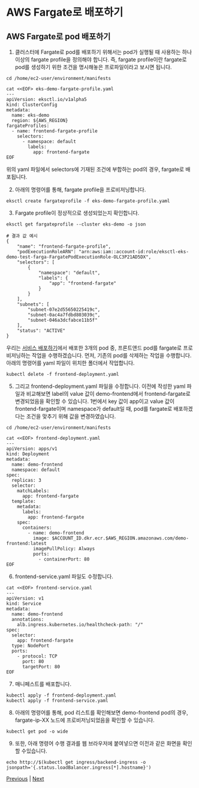 # AWS Fargate로 배포하기

## AWS Fargate로 pod 배포하기

1. 클러스터에 Fargate로 pod를 배포하기 위해서는 pod가 실행될 때 사용하는 하나 이상의 fargate profile을 정의해야 합니다. 즉, fargate profile이란 fargate로 pod를 생성하기 위한 조건을 명시해놓은 프로파일이라고 보시면 됩니다.

```
cd /home/ec2-user/environment/manifests
```

```
cat <<EOF> eks-demo-fargate-profile.yaml
---
apiVersion: eksctl.io/v1alpha5
kind: ClusterConfig
metadata:
  name: eks-demo
  region: ${AWS_REGION}
fargateProfiles:
  - name: frontend-fargate-profile
    selectors:
      - namespace: default
        labels:
          app: frontend-fargate
EOF
```

위의 yaml 파일에서 selectors에 기재된 조건에 부합하는 pod의 경우, fargate로 배포됩니다.

2. 아래의 명령어를 통해, fargate profile을 프로비저닝합니다.

```
eksctl create fargateprofile -f eks-demo-fargate-profile.yaml                         
```

3. Fargate profile이 정상적으로 생성되었는지 확인합니다.

```
eksctl get fargateprofile --cluster eks-demo -o json
```

```
# 결과 값 예시 
{
    "name": "frontend-fargate-profile",
    "podExecutionRoleARN": "arn:aws:iam::account-id:role/eksctl-eks-demo-test-farga-FargatePodExecutionRole-OLC3P21AD5DX",
    "selectors": [
        {
            "namespace": "default",
            "labels": {
                "app": "frontend-fargate"
            }
        }
    ],
    "subnets": [
        "subnet-07e2d55650225419c",
        "subnet-0ac4a7fdbd803039c",
        "subnet-046a3dcfabce11b5f"
    ],
    "status": "ACTIVE"
} 
```

우리는 [서비스 배포하기](https://catalog.us-east-1.prod.workshops.aws/workshops/9c0aa9ab-90a9-44a6-abe1-8dff360ae428/ko-KR/70-deploy-service)에서 배포한 3개의 pod 중, 프론트앤드 pod를 fargate로 프로비저닝하는 작업을 수행하겠습니다. 먼저, 기존의 pod를 삭제하는 작업을 수행합니다. 아래의 명령어를 yaml 파일이 위치한 폴더에서 작업합니다.

```
kubectl delete -f frontend-deployment.yaml 
```

5. 그리고 frontend-deployment.yaml 파일을 수정합니다. 이전에 작성한 yaml 파일과 비교해보면 label의 value 값이 demo-frontend에서 frontend-fargate로 변경되었음을 확인할 수 있습니다. 1번에서 key 값이 app이고 value 값이 frontend-fargate이며 namespace가 default일 때, pod를 fargate로 배포하겠다는 조건을 맞추기 위해 값을 변경하였습니다.

```
cd /home/ec2-user/environment/manifests

cat <<EOF> frontend-deployment.yaml
---
apiVersion: apps/v1
kind: Deployment
metadata:
  name: demo-frontend
  namespace: default
spec:
  replicas: 3
  selector:
    matchLabels:
      app: frontend-fargate
  template:
    metadata:
      labels:
        app: frontend-fargate
    spec:
      containers:
        - name: demo-frontend
          image: $ACCOUNT_ID.dkr.ecr.$AWS_REGION.amazonaws.com/demo-frontend:latest
          imagePullPolicy: Always
          ports:
            - containerPort: 80
EOF
```

6. frontend-service.yaml 파일도 수정합니다.

```
cat <<EOF> frontend-service.yaml
---
apiVersion: v1
kind: Service
metadata:
  name: demo-frontend
  annotations:
    alb.ingress.kubernetes.io/healthcheck-path: "/"
spec:
  selector:
    app: frontend-fargate
  type: NodePort
  ports:
    - protocol: TCP
      port: 80
      targetPort: 80
EOF
```

7. 매니페스트를 배포합니다.

```
kubectl apply -f frontend-deployment.yaml
kubectl apply -f frontend-service.yaml
```

8. 아래의 명령어를 통해, pod 리스트를 확인해보면 demo-frontend pod의 경우, fargate-ip-XX 노드에 프로비저닝되었음을 확인할 수 있습니다.

```
kubectl get pod -o wide
```

9. 또한, 아래 명령어 수행 결과를 웹 브라우저에 붙여넣으면 이전과 같은 화면을 확인할 수있습니다.

```
echo http://$(kubectl get ingress/backend-ingress -o jsonpath='{.status.loadBalancer.ingress[*].hostname}')
```

[Previous](./80-fargate.md) | [Next](../90-monitoring/90-monitoring.md)
